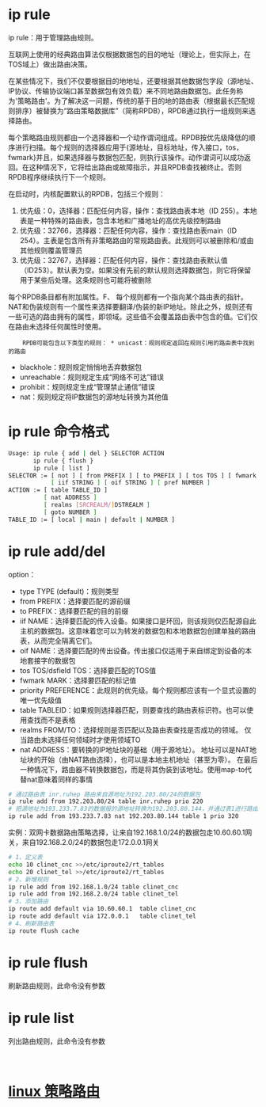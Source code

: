 # ip rule

ip rule：用于管理路由规则。

互联网上使用的经典路由算法仅根据数据包的目的地址（理论上，但实际上，在TOS域上）做出路由决策。

在某些情况下，我们不仅要根据目的地地址，还要根据其他数据包字段（源地址、IP协议、传输协议端口甚至数据包有效负载）来不同地路由数据包。此任务称为'策略路由'。为了解决这一问题，传统的基于目的地的路由表（根据最长匹配规则排序）被替换为“路由策略数据库”（简称RPDB），RPDB通过执行一组规则来选择路由。

每个策略路由规则都由一个选择器和一个动作谓词组成。RPDB按优先级降低的顺序进行扫描。每个规则的选择器应用于{源地址，目标地址，传入接口，tos，fwmark}并且，如果选择器与数据包匹配，则执行该操作。动作谓词可以成功返回。在这种情况下，它将给出路由或故障指示，并且RPDB查找被终止。否则RPDB程序继续执行下一个规则。

在启动时，内核配置默认的RPDB，包括三个规则：

1. 优先级：0，选择器：匹配任何内容，操作：查找路由表本地（ID 255）。本地表是一种特殊的路由表，包含本地和广播地址的高优先级控制路由
2. 优先级：32766，选择器：匹配任何内容，操作：查找路由表main（ID 254）。主表是包含所有非策略路由的常规路由表。此规则可以被删除和/或由其他规则覆盖管理员
3. 优先级：32767，选择器：匹配任何内容，操作：查找路由表默认值（ID253）。默认表为空。如果没有先前的默认规则选择数据包，则它将保留用于某些后处理。这条规则也可能将被删除

每个RPDB条目都有附加属性。F、 每个规则都有一个指向某个路由表的指针。NAT和伪装规则有一个属性来选择要翻译/伪装的新IP地址。除此之外，规则还有一些可选的路由拥有的属性，即领域。这些值不会覆盖路由表中包含的值。它们仅在路由未选择任何属性时使用。

        RPDB可能包含以下类型的规则： * unicast：规则规定返回在规则引用的路由表中找到的路由

* blackhole：规则规定悄悄地丢弃数据包
* unreachable：规则规定生成“网络不可达”错误
* prohibit：规则规定生成“管理禁止通信”错误
* nat：规则规定将IP数据包的源地址转换为其他值

# **ip rule 命令格式**

```bash
Usage: ip rule { add | del } SELECTOR ACTION
       ip rule { flush }
       ip rule [ list ]
SELECTOR := [ not ] [ from PREFIX ] [ to PREFIX ] [ tos TOS ] [ fwmark FWMARK[/MASK] ]
            [ iif STRING ] [ oif STRING ] [ pref NUMBER ]
ACTION := [ table TABLE_ID ]
          [ nat ADDRESS ]
          [ realms [SRCREALM/]DSTREALM ]
          [ goto NUMBER ]
TABLE_ID := [ local | main | default | NUMBER ]

```

# **ip rule add/del**

option：

* type TYPE (default)：规则类型
* from PREFIX：选择要匹配的源前缀
* to PREFIX：选择要匹配的目的前缀
* iif NAME：选择要匹配的传入设备。如果接口是环回，则该规则仅匹配源自此主机的数据包。这意味着您可以为转发的数据包和本地数据包创建单独的路由表，从而完全隔离它们。
* oif NAME：选择要匹配的传出设备。传出接口仅适用于来自绑定到设备的本地套接字的数据包
* tos TOS/dsfield TOS：选择要匹配的TOS值
* fwmark MARK：选择要匹配的标记值
* priority PREFERENCE：此规则的优先级。每个规则都应该有一个显式设置的唯一优先级值
* table TABLEID：如果规则选择器匹配，则要查找的路由表标识符。也可以使用查找而不是表格
* realms FROM/TO：选择规则是否匹配以及路由表查找是否成功的领域。 仅当路由未选择任何领域时才使用领域TO
* nat ADDRESS：要转换的IP地址块的基础（用于源地址）。 地址可以是NAT地址块的开始（由NAT路由选择），也可以是本地主机地址（甚至为零）。 在最后一种情况下，路由器不转换数据包，而是将其伪装到该地址。使用map-to代替nat意味着同样的事情

```bash
# 通过路由表 inr.ruhep 路由来自源地址为192.203.80/24的数据包
ip rule add from 192.203.80/24 table inr.ruhep prio 220
# 把源地址为193.233.7.83的数据报的源地址转换为192.203.80.144，并通过表1进行路由
ip rule add from 193.233.7.83 nat 192.203.80.144 table 1 prio 320
```

实例：双网卡数据路由策略选择，让来自192.168.1.0/24的数据包走10.60.60.1网关，来自192.168.2.0/24的数据包走172.0.0.1网关

```bash
# 1、定义表
echo 10 clinet_cnc >>/etc/iproute2/rt_tables
echo 20 clinet_tel >>/etc/iproute2/rt_tables   
# 2、新增规则
ip rule add from 192.168.1.0/24 table clinet_cnc
ip rule add from 192.168.2.0/24 table clinet_tel
# 3、添加路由
ip route add default via 10.60.60.1  table clinet_cnc
ip route add default via 172.0.0.1   table clinet_tel
# 4、刷新路由表
ip route flush cache
```

# **ip rule flush**

刷新路由规则，此命令没有参数

# **ip rule list**

列出路由规则，此命令没有参数

‍

# [linux 策略路由](010%20Linux系统管理/linux%20网络管理/linux%20策略路由.md)

‍
